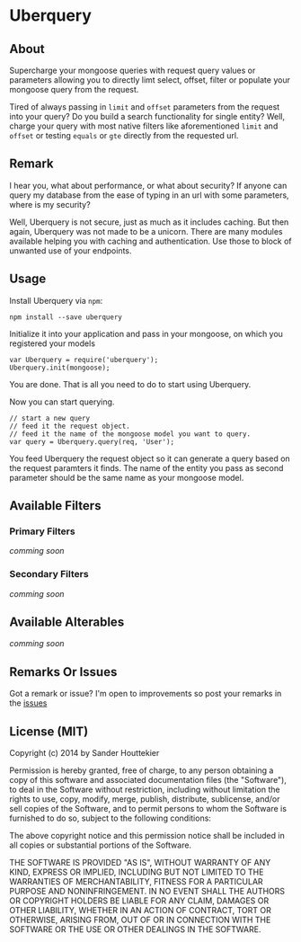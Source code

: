 # Uberquery

## About

Supercharge your mongoose queries with request query values or parameters 
allowing you to directly limt select, offset, filter or populate your mongoose 
query from the request.

Tired of always passing in `limit` and `offset` parameters from the request into your query? 
Do you build a search functionality for single entity? Well, charge your query with 
most native filters like aforementioned `limit` and `offset` or testing `equals` or `gte` 
directly from the requested url.

## Remark

I hear you, what about performance, or what about security? If anyone can query my database
from the ease of typing in an url with some parameters, where is my security?

Well, Uberquery is not secure, just as much as it includes caching. But then again,
Uberquery was not made to be a unicorn. There are many modules available helping you 
with caching and authentication. Use those to block of unwanted use of your endpoints.

## Usage

Install Uberquery via `npm`:

```
npm install --save uberquery
```

Initialize it into your application and pass in your mongoose, on which you registered your models

```
var Uberquery = require('uberquery');
Uberquery.init(mongoose);
```

You are done. That is all you need to do to start using Uberquery.

Now you can start querying.

```
// start a new query
// feed it the request object.
// feed it the name of the mongoose model you want to query.
var query = Uberquery.query(req, 'User');
```

You feed Uberquery the request object so it can generate a query based on the request paramters it finds. 
The name of the entity you pass as second parameter should be the same name as your mongoose model.

## Available Filters

### Primary Filters

*comming soon*

### Secondary Filters

*comming soon*

## Available Alterables

*comming soon*

## Remarks Or Issues

Got a remark or issue? I'm open to improvements so post your remarks in the [issues](/saelfaer/uberquery/issues)

## License (MIT)

Copyright (c) 2014 by Sander Houttekier

Permission is hereby granted, free of charge, to any person obtaining a copy of this software and associated documentation files (the "Software"), to deal in the Software without restriction, including without limitation the rights to use, copy, modify, merge, publish, distribute, sublicense, and/or sell copies of the Software, and to permit persons to whom the Software is furnished to do so, subject to the following conditions:

The above copyright notice and this permission notice shall be included in all copies or substantial portions of the Software.

THE SOFTWARE IS PROVIDED "AS IS", WITHOUT WARRANTY OF ANY KIND, EXPRESS OR IMPLIED, INCLUDING BUT NOT LIMITED TO THE WARRANTIES OF MERCHANTABILITY, FITNESS FOR A PARTICULAR PURPOSE AND NONINFRINGEMENT. IN NO EVENT SHALL THE AUTHORS OR COPYRIGHT HOLDERS BE LIABLE FOR ANY CLAIM, DAMAGES OR OTHER LIABILITY, WHETHER IN AN ACTION OF CONTRACT, TORT OR OTHERWISE, ARISING FROM, OUT OF OR IN CONNECTION WITH THE SOFTWARE OR THE USE OR OTHER DEALINGS IN THE SOFTWARE.
